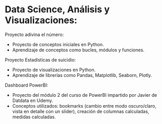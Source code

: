 # Data Science, Análisis y Visualizaciones:
Proyecto adivina el número:
- Proyecto de conceptos iniciales en Python.
- Aprendizaje de conceptos como bucles, módulos y funciones.

Proyecto Estadísticas de suicidio:
- Proyecto de visualizaciones en Python.
- Aprendizaje de librerías como Pandas, Matplotlib, Seaborn, Plotly.

Dashboard PowerBI:
- Proyecto del módulo 2 del curso de PowerBI impartido por Javier de Datdata en Udemy.
- Conceptos utilizados: bookmarks (cambio entre modo oscuro/claro, vista en detalle con un slider), creación de columnas calculadas, medidas calculadas.

